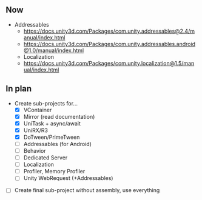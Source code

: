 ## Now

- Addressables
	- https://docs.unity3d.com/Packages/com.unity.addressables@2.4/manual/index.html
	- https://docs.unity3d.com/Packages/com.unity.addressables.android@1.0/manual/index.html
	- Localization
	- https://docs.unity3d.com/Packages/com.unity.localization@1.5/manual/index.html

## In plan

- Create sub-projects for...
	- [x] VContainer
	- [x] Mirror (read documentation)
	- [x] UniTask + async/await
	- [x] UniRX/R3
	- [x] DoTween/PrimeTween
	- [ ] Addressables (for Android)
	- [ ] Behavior
	- [ ] Dedicated Server
	- [ ] Localization
	- [ ] Profiler, Memory Profiler
	- [ ] Unity WebRequest (+Addressables)
- [ ] Create final sub-project without assembly, use everything
